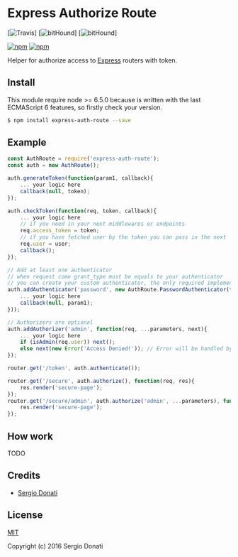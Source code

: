 # Express Authorize Route

[![Travis](https://img.shields.io/travis/SergioDonati/express-auth-route.svg?style=flat-square)]
[![bitHound](https://img.shields.io/bithound/dependencies/github/SergioDonati/express-auth-route.svg?style=flat-square)]
[![bitHound](https://img.shields.io/bithound/devDependencies/github/SergioDonati/express-auth-route.svg?style=flat-square)]


[![npm](https://img.shields.io/npm/v/express-auth-route.svg?style=flat-square)](https://www.npmjs.com/package/express-auth-route)
[![npm](https://img.shields.io/npm/l/express-auth-route.svg?style=flat-square)](https://www.npmjs.com/package/express-auth-route)


Helper for authorize access to [Express](http://expressjs.com/) routers with token.

## Install

This module require node >= 6.5.0 because is written with the last ECMAScript 6 features, so firstly check your version.

```bash
$ npm install express-auth-route --save
```

## Example

```javascript
const AuthRoute = require('express-auth-route');
const auth = new AuthRoute();

auth.generateToken(function(param1, callback){
	... your logic here
	callback(null, token);
});

auth.checkToken(function(req, token, callback){
	... your logic here
	// if you need in your next middlewares or endpoints
	req.access_token = token;
	// if you have fetched user by the token you can pass in the next
	req.user = user;
	callback();
});

// Add at least one authenticator
// when request come grant_type must be equals to your authenticator
// you can create your custom authenticator, the only required implemented method is 'authenticate(req, done)'
auth.addAuthenticator('password', new AuthRoute.PasswordAuthenticator(function(username, password, done){
	... your logic here
	callback(null, param1);
}));

// Authorizers are optional
auth.addAuthorizer('admin', function(req, ...parameters, next){
	... your logic here
	if (isAdmin(req.user)) next();
	else next(new Error('Access Denied!'));	// Error will be handled by AuthRoute
});

router.get('/token', auth.authenticate());

router.get('/secure', auth.authorize(), function(req, res){
	res.render('secure-page');
});
router.get('/secure/admin', auth.authorize('admin', ...parameters), function(req, res){
	res.render('secure-page');
});
```

## How work

TODO

## Credits

- [Sergio Donati](https://github.com/SergioDonati)

## License

[MIT](LICENSE)

Copyright (c) 2016 Sergio Donati
